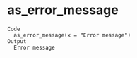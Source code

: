 # as_error_message

    Code
      as_error_message(x = "Error message")
    Output
      Error message

